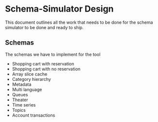 # Schema-Simulator Design

This document outlines all the work that needs to be done for the schema simulator to be done
and ready to ship.

## Schemas

The schemas we have to implement for the tool

- Shopping cart with reservation
- Shopping cart with no reservation
- Array slice cache
- Category hierarchy
- Metadata
- Multi language
- Queues
- Theater
- Time series
- Topics
- Account transactions
